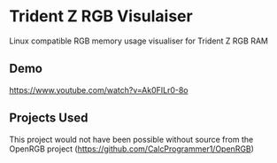 # Trident Z RGB Visulaiser
Linux compatible RGB memory usage visualiser for Trident Z RGB RAM 

## Demo
https://www.youtube.com/watch?v=Ak0FILr0-8o

## Projects Used
This project would not have been possible without source from the OpenRGB project (https://github.com/CalcProgrammer1/OpenRGB)
